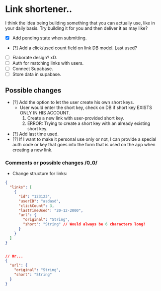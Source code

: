 # Link shortener..

I think the idea being building something that you can actually use, like in your daily basis. Try building it for you and then deliver it as may like?



- [x] Add pending state when submitting.
- [?] Add a click/used count field on link DB model. Last used?
- [ ] Elaborate design? xD.
- [ ] Auth for matching links with users.
- [ ] Connect Supabase.
- [ ] Store data in supabase.

## Possible changes
- [?] Add the option to let the user create his own short keys.
  * User would enter the short key, check on DB if short key EXISTS ONLY IN HIS ACCOUNT.
    1. Create a new link with user-provided short key.
    2. ERROR: Trying to create a short key with an already existing short key.
- [?] Add last time used.
- [?] If I want to make it personal use only or not, I can provide a special auth code or key that goes into the form that is used on the app when creating a new link.


### Comments or possible changes /0_0/

* Change structure for links:
```JSON
{
  "links": [
    {
      "id": "123123",
      "userID": "asdasd",
      "clickCount": 3,
      "lastTimeUsed": "20-12-2000",
      "url": {
        "original": "String",
        "short": "String" // Would always be 6 characters long?
      }
    }
  ]
}


// Or...
{
  "url": {
    "original": "String",
    "short": "String"
  }
}
```



